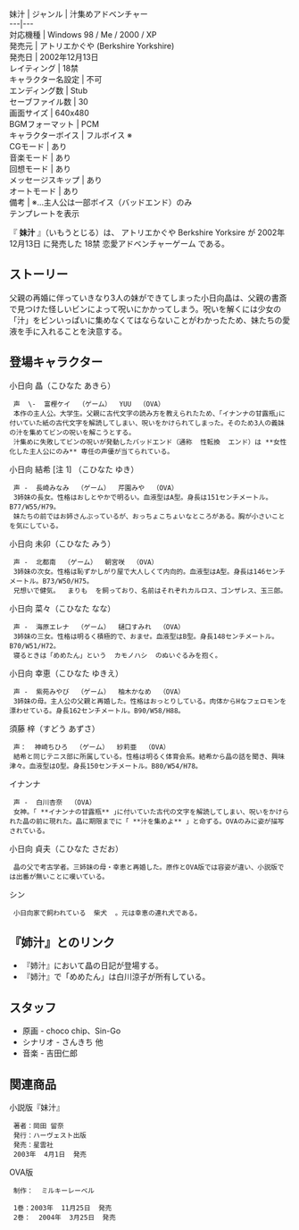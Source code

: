 妹汁  |  ジャンル  |  汁集めアドベンチャー   
---|---  
対応機種  |  Windows  98  /  Me  /  2000  /  XP   
発売元  |  アトリエかぐや  (Berkshire Yorkshire)   
発売日  |  2002年12月13日   
レイティング  |  18禁   
キャラクター名設定  |  不可   
エンディング数  |  Stub   
セーブファイル数  |  30   
画面サイズ  |  640x480   
BGMフォーマット  |  PCM   
キャラクターボイス  |  フルボイス  ※   
CGモード  |  あり   
音楽モード  |  あり   
回想モード  |  あり   
メッセージスキップ  |  あり   
オートモード  |  あり   
備考  |  ※…主人公は一部ボイス（バッドエンド）のみ   
テンプレートを表示  
  
『 **妹汁** 』（いもうとじる）は、  アトリエかぐや Berkshire Yorksire  が  2002年  12月13日  に発売した  18禁
恋愛アドベンチャーゲーム  である。

  

##  ストーリー  

父親の再婚に伴っていきなり3人の妹ができてしまった小日向晶は、父親の書斎で見つけた怪しいビンによって呪いにかかってしまう。呪いを解くには少女の「汁」をビンいっぱいに集めなくてはならないことがわかったため、妹たちの愛液を手に入れることを決意する。

##  登場キャラクター  

小日向 晶（こひなた あきら）

     声  \-  富樫ケイ  （ゲーム）  YUU  （OVA） 
     本作の主人公。大学生。父親に古代文字の読み方を教えられたため、｢イナンナの甘露瓶｣に付いていた紙の古代文字を解読してしまい、呪いをかけられてしまった。そのため3人の義妹の汁を集めてビンの呪いを解こうとする。 
     汁集めに失敗してビンの呪いが発動したバッドエンド（通称  性転換  エンド）は **女性化した主人公にのみ** 専任の声優が当てられている。 
小日向 結希  [注 1]  （こひなた ゆき）

     声 -  長崎みなみ  （ゲーム）  芹園みや  （OVA） 
     3姉妹の長女。性格はおしとやかで明るい。血液型はA型。身長は151センチメートル。B77/W55/H79。 
     妹たちの前ではお姉さんぶっているが、おっちょこちょいなところがある。胸が小さいことを気にしている。 
小日向 未卯（こひなた みう）

     声 -  北都南  （ゲーム）  朝宮咲  （OVA） 
     3姉妹の次女。性格は恥ずかしがり屋で大人しくて内向的。血液型はA型。身長は146センチメートル。B73/W50/H75。 
     兄想いで健気。  まりも  を飼っており、名前はそれぞれカルロス、ゴンザレス、玉三郎。 
小日向 菜々（こひなた なな）

     声 -  海原エレナ  （ゲーム）  樋口すみれ  （OVA） 
     3姉妹の三女。性格は明るく積極的で、おませ。血液型はB型。身長148センチメートル。 B70/W51/H72。 
     寝るときは「めめたん」という  カモノハシ  のぬいぐるみを抱く。 
小日向 幸恵（こひなた ゆきえ）

     声 -  紫苑みやび  （ゲーム）  柚木かなめ  （OVA） 
     3姉妹の母。主人公の父親と再婚した。性格はおっとりしている。肉体からHなフェロモンを漂わせている。身長162センチメートル。B90/W58/H88。 
須藤 梓（すどう あずさ）

     声：  神崎ちひろ  （ゲーム）  紗莉亜  （OVA） 
     結希と同じテニス部に所属している。性格は明るく体育会系。結希から晶の話を聞き、興味津々。血液型はO型。身長150センチメートル。B80/W54/H78。 
イナンナ

     声 -  白川杏奈  （OVA） 
     女神。｢ **イナンナの甘露瓶** ｣に付いていた古代の文字を解読してしまい、呪いをかけられた晶の前に現れた。晶に期限までに「 **汁を集めよ** 」と命ずる。OVAのみに姿が描写されている。 
小日向 貞夫（こひなた さだお）

     晶の父で考古学者。三姉妹の母・幸恵と再婚した。原作とOVA版では容姿が違い、小説版では出番が無いことに嘆いている。 
シン

     小日向家で飼われている  柴犬  。元は幸恵の連れ犬である。 

##  『姉汁』とのリンク  

  * 『姉汁』において晶の日記が登場する。 
  * 『姉汁』で「めめたん」は白川涼子が所有している。 

##  スタッフ  

  * 原画 - choco chip、Sin-Go 
  * シナリオ - さんきち 他 
  * 音楽 -  吉田仁郎 

##  関連商品  

小説版『妹汁』

     著者：岡田 留奈 
     発行：ハーヴェスト出版 
     発売：星雲社 
     2003年  4月1日  発売 
OVA版

     制作：  ミルキーレーベル 

     1巻：2003年  11月25日  発売 
     2巻：  2004年  3月25日  発売 

